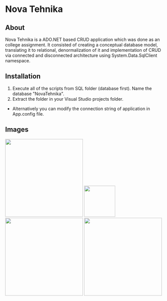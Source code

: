 # Nova Tehnika

## About
Nova Tehnika is a ADO.NET based CRUD application which was done as an college assignment. It consisted of creating a conceptual database model, translating it to relational, denormalization of it and implementation of CRUD via connected and disconnected architecture using System.Data.SqlClient namespace.

## Installation 
1. Execute all of the scripts from SQL folder (database first). Name the database "NovaTehnika".
2. Extract the folder in your Visual Studio projects folder.
- Alternatively you can modify the connection string of application in App.config file.

## Images
<img src="https://dzonint.github.io/img/portfolio/NovaTehnika/conceptual_model.png" width="250"></img>
<img src="https://dzonint.github.io/img/portfolio/NovaTehnika/meni.png" width="100"></img>
<img src="https://dzonint.github.io/img/portfolio/NovaTehnika/porudzbine.png" width="250"></img>
<img src="https://dzonint.github.io/img/portfolio/NovaTehnika/dostavljaci.png" width="250"></img>
